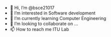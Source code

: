 - 👋 Hi, I’m @bsce21017
- 👀 I’m interested in Software development
- 🌱 I’m currently learning Computer Engineering
- 💞️ I’m looking to collaborate on ...
- 📫 How to reach me ITU Lab

<!---
bsce21017/bsce21017 is a ✨ special ✨ repository because its `README.md` (this file) appears on your GitHub profile.
You can click the Preview link to take a look at your changes.
--->
